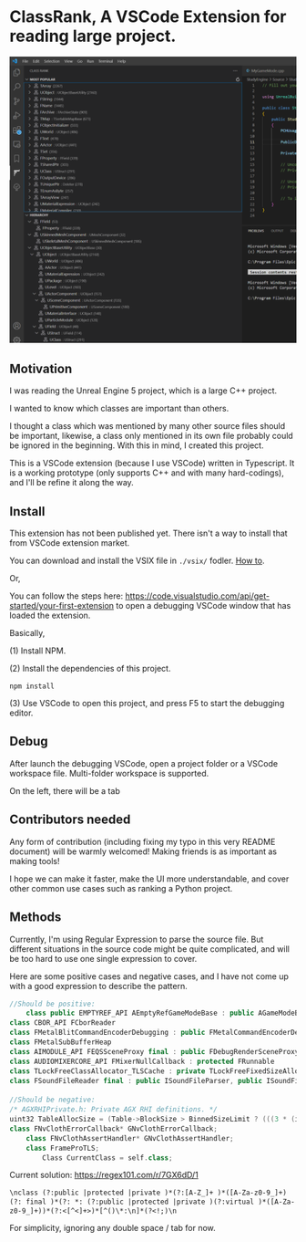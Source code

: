 # ClassRank, A VSCode Extension for reading large project.

![screenshot](./media/screenshot.png)


## Motivation

I was reading the Unreal Engine 5 project, which is a large C++ project.

I wanted to know which classes are important than others.

I thought a class which was mentioned by many other source files should be important, likewise, a class only mentioned in its own file probably could be ignored in the beginning.
With this in mind, I created this project.

This is a VSCode extension (because I use VSCode) written in Typescript. It is a working prototype (only supports C++ and with many hard-codings), and I'll be refine it along the way.


## Install

This extension has not been published yet. There isn't a way to install that from VSCode extension market.

You can download and install the VSIX file in `./vsix/` fodler. [How to](media/install_vsix.png).

Or,

You can follow the steps here: https://code.visualstudio.com/api/get-started/your-first-extension to open a debugging VSCode window that has loaded the extension.

Basically, 

(1) Install NPM.

(2) Install the dependencies of this project.
```
npm install 
```

(3) Use VSCode to open this project, and press F5 to start the debugging editor.

## Debug

After launch the debugging VSCode, open a project folder or a VSCode workspace file. Multi-folder workspace is supported.

On the left, there will be a tab


## Contributors needed

Any form of contribution (including fixing my typo in this very README document) will be warmly welcomed! Making friends is as important as making tools!

I hope we can make it faster, make the UI more understandable, and cover other common use cases such as ranking a Python project.


## Methods

Currently, I'm using Regular Expression to parse the source file. But different situations in the source code might be quite complicated, and will be too hard to use one single expression to cover.

Here are some positive cases and negative cases, and I have not come up with a good expression to describe the pattern.

```c++
//Should be positive:
    class public EMPTYREF_API AEmptyRefGameModeBase : public AGameModeBase
class CBOR_API FCborReader
class FMetalBlitCommandEncoderDebugging : public FMetalCommandEncoderDebugging
class FMetalSubBufferHeap
class AIMODULE_API FEQSSceneProxy final : public FDebugRenderSceneProxy
class AUDIOMIXERCORE_API FMixerNullCallback : protected FRunnable
class TLockFreeClassAllocator_TLSCache : private TLockFreeFixedSizeAllocator_TLSCache<sizeof(T), TPaddingForCacheContention, FNoopCounter , AllowDisablingOfTrim>
class FSoundFileReader final : public ISoundFileParser, public ISoundFileReader

//Should be negative:
/* AGXRHIPrivate.h: Private AGX RHI definitions. */
uint32 TableAllocSize = (Table->BlockSize > BinnedSizeLimit ? (((3 * (i - BinnedSizeLimit)) + 3)*Private::BINNED_ALLOC_POOL_SIZE) : Private::BINNED_ALLOC_POOL_SIZE);
class FNvClothErrorCallback* GNvClothErrorCallback;
	class FNvClothAssertHandler* GNvClothAssertHandler;
	class FrameProTLS;
		Class CurrentClass = self.class;
```

Current solution:
 https://regex101.com/r/7GX6dD/1

```re
\nclass (?:public |protected |private )*(?:[A-Z_]+ )*([A-Za-z0-9_]+)(?: final )*(?: *: (?:public |protected |private )(?:virtual )*([A-Za-z0-9_]+))*(?:<[^<]+>)*[^()\*:\n]*(?<!;)\n
```
For simplicity, ignoring any double space / tab for now. 
